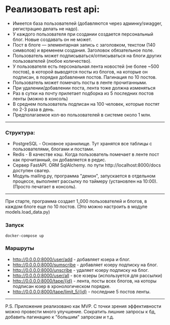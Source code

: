 
# Реализовать rest api:

* Имеется база пользователей (добавляются через админку/swagger, регистрацию делать не надо).
* У каждого пользователя при создании создается персональный блог. Новые создавать он не может.
* Пост в блоге — элементарная запись с заголовком, текстом (140 символов) и временем создания. Заголовок обязательное поле.
* Пользователь может подписываться/отписываться на блоги других пользователей (любое количество).
* У пользователя есть персональная лента новостей (не более ~500 постов), в которой выводятся посты из блогов,
 на которые он подписан, в порядке добавления постов. Пагинация по 10 постов.
* Пользователь может помечать посты в ленте прочитанными.
* При удалении/добавлении поста, лента тоже должна изменяться
* Раз в сутки на почту прилетает подборка из 5 последних постов ленты (можно в консоль)
* В среднем пользователь подписан на 100 человек, которые постят по 2-3 раза в день.
* Предполагаемое кол-во пользователей в системе около 1 млн.
---
### Структура:
* PostgreSQL - Основное хранилище. Тут хранятся все таблицы с пользователями, блогами и постами.
* Redis - В качестве кэш. Когда пользователь помечает в ленте пост как прочитанный, он добавляется в редис.
* Сервер FastAPI. ORM SqlAlchemy. по пути http://localhost:8000/docs доступен свагер.
* Модуль mailing.py, программа "демон", запускается в отдельном процессе, выполняет рассылку по таймеру (установлен на 10:00).
(Просто печатает в консоль).
---
При старте, программа создает 1_000 пользователей и блогов, в каждом блоге еще по 10 постов. (Это можно настроить в модуле models.load_data.py)

### Запуск

```commandline
docker-compose up
```

### Маршруты

* http://0.0.0.0:8000/user/add - добавляет юзера и блог.
* http://0.0.0.0:8000/sumscribe - добавляет юзеру подписку на блог.
* http://0.0.0.0:8000/unscribe - удаляет юзеру подписку на блог.
* http://0.0.0.0:8000/user/all - все юзеры (используется для рассылки)
* http://0.0.0.0:8000/tape/{id} - лента, посты всех блогов, на которы подписан юзер в хронологическом порядке.
* http://0.0.0.0:8000/tape/limit_5/{id} - последние 5 постов ленты.
---

P.S. Приложение реализовано как MVP. С точки зрения эффективности можно провести много улучшение. Сократить лишние запросы к бд, добавить пагинацию к "большим" запросам и т.д.   
